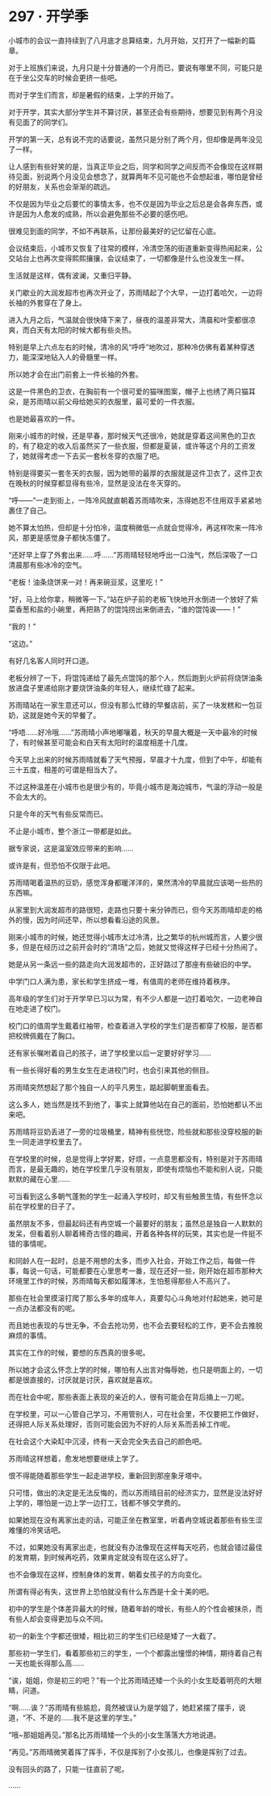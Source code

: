 # 297 · 开学季

小城市的会议一直持续到了八月底才总算结束，九月开始，又打开了一幅新的篇章。

对于上班族们来说，九月只是十分普通的一个月而已，要说有哪里不同，可能只是在于坐公交车的时候会更挤一些吧。

而对于学生们而言，却是暑假的结束，上学的开始了。

对于开学，其实大部分学生并不算讨厌，甚至还会有些期待，想要见到有两个月没有见面了的同学们。

开学的第一天，总有说不完的话要说，虽然只是分别了两个月，但却像是两年没见了一样。

让人感到有些好笑的是，当真正毕业之后，同学和同学之间反而不会像现在这样期待见面，别说两个月没见会想念了，就算两年不见可能也不会想起谁，哪怕是曾经的好朋友，关系也会渐渐的疏远。

不仅是因为毕业之后要忙的事情太多，也不仅是因为毕业之后总是会各奔东西，或许是因为人愈发的成熟，所以会避免那些不必要的感伤吧。

很难见到面的同学，不如不再联系，让那份最美好的记忆留在心底。

会议结束后，小城市又恢复了往常的模样，冷清空荡的街道重新变得热闹起来，公交站台上也再次变得熙熙攘攘，会议结束了，一切都像是什么也没发生一样。

生活就是这样，偶有波澜，又重归平静。

关门歇业的大润发超市也再次开业了，苏雨晴起了个大早，一边打着哈欠，一边将长袖的外套穿在了身上。

进入九月之后，气温就会很快降下来了，昼夜的温差非常大，清晨和叶雯都很凉爽，而白天有太阳的时候大都有些炎热。

特别是早上六点左右的时候，清冷的风“呼呼”地吹过，那种冷仿佛有着某种穿透力，能深深地钻入人的骨髓里一样。

所以她才会在出门前套上一件长袖的外套。

这是一件黑色的卫衣，在胸前有一个很可爱的猫咪图案，帽子上也绣了两只猫耳朵，是苏雨晴以前父母给她买的衣服里，最可爱的一件衣服。

也是她最喜欢的一件。

刚来小城市的时候，还是早春，那时候天气还很冷，她就是穿着这间黑色的卫衣的，有了稳定的收入后虽然买了一些衣服，但都是夏装，或许等这个月的工资发了，她就得考虑一下去买一套秋冬穿的衣服了吧。

特别是得要买一套冬天的衣服，因为她带的最厚的衣服就是这件卫衣了，这件卫衣在晚秋的时候穿都显得有些冷，显然是没法在冬天穿的。

“呼——”一走到街上，一阵冷风就直朝着苏雨晴吹来，冻得她忍不住用双手紧紧地裹住了自己。

她不算太怕热，但却是十分怕冷，温度稍微低一点就会觉得冷，再这样吹来一阵冷风，那更是感觉身子都快冻僵了。

“还好早上穿了外套出来……呼……”苏雨晴轻轻地呼出一口浊气，然后深吸了一口清晨那有些冰冷的空气。

“老板！油条烧饼来一对！再来碗豆浆，这里吃！”

“好，马上给你拿，稍微等一下。”站在炉子前的老板飞快地开水倒进一个放好了紫菜香葱和盐的小碗里，再把熟了的馄饨捞出来倒进去，“谁的馄饨诶——！”

“我的！”

“这边。”

有好几名客人同时开口道。

老板分辨了一下，将馄饨递给了最先点馄饨的那个人，然后跑到火炉前将烧饼油条放进盘子里递给刚才要烧饼油条的年轻人，继续忙碌了起来。

苏雨晴站在一家生意还可以，但没有那么忙碌的早餐店前，买了一块发糕和一包豆奶，这就是她今天的早餐了。

“呼唔……好冷哦……”苏雨晴小声地嘟嚷着，秋天的早晨大概是一天中最冷的时候了，有时候甚至可能会和白天有太阳时的温度相差十几度。

今天早上出来的时候苏雨晴就看了天气预报，早晨才十九度，但到了中午，却能有三十五度，相差的可谓是相当大了。

不过这种温差在小城市也是很少有的，毕竟小城市是海边城市，气温的浮动一般是不会太大的。

只是今年的天气有些反常而已。

不止是小城市，整个浙江一带都是如此。

据专家说，这是温室效应带来的影响……

或许是有，但恐怕不仅限于此吧。

苏雨晴喝着温热的豆奶，感觉浑身都暖洋洋的，果然清冷的早晨就应该喝一些热的东西嘛。

从家里到大润发超市的路很短，走路也只要十来分钟而已，但今天苏雨晴却走的格外的慢，因为时间还早，所以想看看沿途的风景。

刚来小城市的时候，她还觉得小城市太过冷清，比之繁华的杭州城而言，人要少很多，但是在经历过之前开会时的“清场”之后，她就又觉得这样子已经十分热闹了。

她是从另一条远一些的路走向大润发超市的，正好路过了那座有些破旧的中学。

中学门口人满为患，家长和学生挤成一堆，有值周的老师在维持着秩序。

高年级的学生们对于开学早已习以为常，有不少人都是一边打着哈欠，一边老神自在地走进了校门。

校门口的值周学生戴着红袖带，检查着进入学校的学生们是否都穿了校服，是否都把校牌佩戴在了胸口。

还有家长嘱咐着自己的孩子，进了学校里以后一定要好好学习……

有一些长得好看的男生女生在走进校门时，也会引来其他的侧目。

苏雨晴突然想起了那个独自一人的平凡男生，踮起脚朝里面看去。

这么多人，她当然是找不到他了，事实上就算他站在自己的面前，恐怕她都认不出来吧。

苏雨晴将豆奶丢进了一旁的垃圾桶里，精神有些恍惚，险些就和那些没穿校服的新生一同走进学校里去了。

在学校里的时候，总是觉得上学好累，好烦，一点意思都没有，特别是对于苏雨晴而言，是最无趣的，她在学校里几乎没有朋友，即使有烦恼也不能和别人说，只能默默的藏在心里……

可当看到这么多朝气蓬勃的学生一起涌入学校时，却又有些触景生情，有些怀念以前在学校里的日子了。

虽然朋友不多，但最起码还有冉空城一个最要好的朋友；虽然总是独自一人默默的发呆，但看着别人聊着稀奇古怪的趣闻，开着各种各样的玩笑，其实也是一件挺不错的事情呢。

和同龄人在一起时，总是不用想的太多，而步入社会，开始工作之后，每做一件事，每说一句话，可能都要在心里思考一番，现在还好一些，刚开始在超市那种大环境里工作的时候，苏雨晴每天都如履薄冰，生怕惹得那些人不高兴了。

那些在社会里摸滚打爬了那么多年的成年人，真要勾心斗角地对付起她来，她可是一点办法都没有的呢。

而且她也表现的与世无争，不会去抢功劳，也不会去要轻松的工作，更不会去推脱麻烦的事情。

其实在工作的时候，要想的东西真的很多呢。

所以她才会这么怀念上学的时候，哪怕有人出言对侮辱她，也只是明面上的，一切都是很直接的，讨厌就是讨厌，喜欢就是喜欢。

而在社会中呢，那些表面上表现的亲近的人，很有可能会在背后捅上一刀呢。

在学校里，可以一心管自己学习，不用管别人，可在社会里，不仅要把工作做好，还得把人际关系处理好，否则可能会因为不好的人际关系而丢掉工作呢。

在社会这个大染缸中沉浸，终有一天会完全失去自己的颜色吧。

苏雨晴这样想着，愈发地想要继续上学了。

恨不得能随着那些学生一起走进学校，重新回到那座象牙塔中。

只可惜，做出的决定是无法反悔的，而以苏雨晴目前的经济实力，显然是没法好好上学的，哪怕是一边上学一边打工，钱都不够交学费的。

如果她现在没有离家出走的话，可能正坐在教室里，听着冉空城说着那些有些生涩难懂的冷笑话吧。

不过，如果她没有离家出走，也就没有办法像现在这样每天吃药，也就会错过最佳的发育期，到时候再吃药，效果肯定就没有现在这么好了。

也不会像现在这样，控制身体的发育，朝着女孩子的方向变化。

所谓有得必有失，这世界上恐怕就没有什么东西是十全十美的吧。

初中的学生是个体差异最大的时候，随着年龄的增长，有些人的个性会被抹杀，而有些人却会变得更加与众不同。

初一的新生个字都还很矮，相比初三的学生们已经是矮了一大截了。

那些初一学生们，看着那些初三的学生，一个个都露出憧憬的神情，期待着自己有一天也能长得那么高……

“诶，姐姐，你是初三的吧？”有一个比苏雨晴还矮一个头的小女生眨着明亮的大眼睛，问道。

“啊……诶？”苏雨晴有些尴尬，竟然被误认为是学姐了，她赶紧摆了摆手，说道，“不、不是的……我不是这里的学生。”

“哦\~那姐姐再见。”那名比苏雨晴矮一个头的小女生落落大方地说道。

“再见。”苏雨晴微笑着挥了挥手，不仅是挥别了小女孩儿，也像是挥别了过去。

没有回头的路了，只能一往直前了呢。

……
